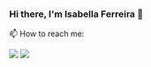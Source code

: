 ### Hi there, I'm Isabella Ferreira 👋

📫 How to reach me:

<p align="left">
  <a href="mailto:isabellaferreira.dev@gmail.com" alt="Gmail">
  <img src="https://img.shields.io/badge/-Gmail-FF0000?style=flat-square&labelColor=FF0000&logo=gmail&logoColor=white" /></a>

  <a href="https://www.linkedin.com/in/isabellaferreira/" alt="LinkedIn">
  <img src="https://img.shields.io/badge/-Linkedin-0e76a8?style=flat-square&logo=Linkedin&logoColor=white&link=https://www.linkedin.com/in/isabellaferreira/" /></a>

  
